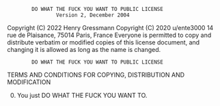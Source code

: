             DO WHAT THE FUCK YOU WANT TO PUBLIC LICENSE
                    Version 2, December 2004

Copyright (C) 2022 Henry Gressmann
Copyright (C) 2020 u/ente3000
14 rue de Plaisance, 75014 Paris, France
Everyone is permitted to copy and distribute verbatim or modified
copies of this license document, and changing it is allowed as long
as the name is changed.

            DO WHAT THE FUCK YOU WANT TO PUBLIC LICENSE

TERMS AND CONDITIONS FOR COPYING, DISTRIBUTION AND MODIFICATION

0. You just DO WHAT THE FUCK YOU WANT TO.
